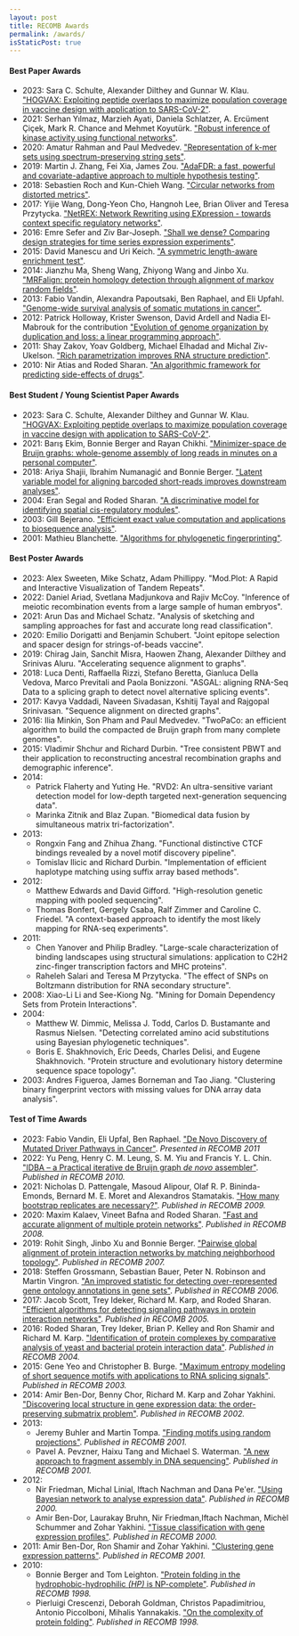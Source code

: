 ```yaml
---
layout: post
title: RECOMB Awards
permalink: /awards/
isStaticPost: true
---
```


 
#### Best Paper Awards

*   2023: Sara C. Schulte, Alexander Dilthey and Gunnar W. Klau. ["HOGVAX: Exploiting peptide overlaps to maximize population coverage in vaccine design with application to SARS-CoV-2"](https://www.biorxiv.org/content/10.1101/2023.01.09.523288v1).
*   2021: Serhan Yılmaz, Marzieh Ayati, Daniela Schlatzer, A. Ercüment Çiçek, Mark R. Chance and Mehmet Koyutürk. ["Robust inference of kinase activity using functional networks"](https://www.nature.com/articles/s41467-021-21211-6).
*   2020: Amatur Rahman and Paul Medvedev. ["Representation of k-mer sets using spectrum-preserving string sets"](https://www.liebertpub.com/doi/10.1089/cmb.2020.043).
*   2019: Martin J. Zhang, Fei Xia, James Zou. ["AdaFDR: a fast, powerful and covariate-adaptive approach to multiple hypothesis testing"](https://www.nature.com/articles/s41467-019-11247-0).
*   2018: Sebastien Roch and Kun-Chieh Wang. ["Circular networks from distorted metrics"](https://link.springer.com/chapter/10.1007/978-3-319-89929-9_11).
*   2017: Yijie Wang, Dong-Yeon Cho, Hangnoh Lee, Brian Oliver and Teresa Przytycka. ["NetREX: Network Rewriting using EXpression - towards context specific regulatory networks"](https://www.nature.com/articles/s41467-018-06382-z).
*   2016: Emre Sefer and Ziv Bar-Joseph. ["Shall we dense? Comparing design strategies for time series expression experiments"](https://www.sciencedirect.com/science/article/pii/S2405471216302125).
*   2015: David Manescu and Uri Keich. ["A symmetric length-aware enrichment test"](https://link.springer.com/chapter/10.1007/978-3-319-16706-0_23).
*   2014: Jianzhu Ma, Sheng Wang, Zhiyong Wang and Jinbo Xu. ["MRFalign: protein homology detection through alignment of markov random fields"](https://journals.plos.org/ploscompbiol/article?id=10.1371/journal.pcbi.1003500).
*   2013: Fabio Vandin, Alexandra Papoutsaki, Ben Raphael, and Eli Upfahl. ["Genome-wide survival analysis of somatic mutations in cancer"](https://link.springer.com/chapter/10.1007/978-3-642-37195-0_26).
*   2012: Patrick Holloway, Krister Swenson, David Ardell and Nadia El-Mabrouk for the contribution ["Evolution of genome organization by duplication and loss: a linear programming approach"](https://link.springer.com/chapter/10.1007/978-3-642-29627-7_10).
*   2011: Shay Zakov, Yoav Goldberg, Michael Elhadad and Michal Ziv-Ukelson. ["Rich parametrization improves RNA structure prediction"](https://www.liebertpub.com/doi/10.1089/cmb.2011.0184).
*   2010: Nir Atias and Roded Sharan. ["An algorithmic framework for predicting side-effects of drugs"](https://link.springer.com/chapter/10.1007/978-3-642-12683-3_1).

#### Best Student / Young Scientist Paper Awards

*   2023: Sara C. Schulte, Alexander Dilthey and Gunnar W. Klau. ["HOGVAX: Exploiting peptide overlaps to maximize population coverage in vaccine design with application to SARS-CoV-2"](https://www.biorxiv.org/content/10.1101/2023.01.09.523288v1).
*   2021: Barış Ekim, Bonnie Berger and Rayan Chikhi. ["Minimizer-space de Bruijn graphs: whole-genome assembly of long reads in minutes on a personal computer"](https://www.sciencedirect.com/science/article/pii/S240547122100332X).
*   2018: Ariya Shajii, Ibrahim Numanagić and Bonnie Berger. ["Latent variable model for aligning barcoded short-reads improves downstream analyses"](https://www.sciencedirect.com/science/article/pii/S2405471218302849).
*   2004: Eran Segal and Roded Sharan. ["A discriminative model for identifying spatial cis-regulatory modules"](https://dl.acm.org/doi/10.1145/974614.974634).
*   2003: Gill Bejerano. ["Efficient exact value computation and applications to biosequence analysis"](https://dl.acm.org/doi/10.1145/640075.640080).
*   2001: Mathieu Blanchette. ["Algorithms for phylogenetic fingerprinting"](https://dl.acm.org/doi/10.1145/369133.369170).

#### Best Poster Awards

*   2023: Alex Sweeten, Mike Schatz, Adam Phillippy. "Mod.Plot: A Rapid and Interactive Visualization of Tandem Repeats".
*   2022: Daniel Ariad, Svetlana Madjunkova and Rajiv McCoy. "Inference of meiotic recombination events from a large sample of human embryos".
*   2021: Arun Das and Michael Schatz. "Analysis of sketching and sampling approaches for fast and accurate long read classification".
*   2020: Emilio Dorigatti and Benjamin Schubert. "Joint epitope selection and spacer design for strings-of-beads vaccine".
*   2019: Chirag Jain, Sanchit Misra, Haowen Zhang, Alexander Dilthey and Srinivas Aluru. "Accelerating sequence alignment to graphs".
*   2018: Luca Denti, Raffaella Rizzi, Stefano Beretta, Gianluca Della Vedova, Marco Previtali and Paola Bonizzoni. "ASGAL: aligning RNA-Seq Data to a splicing graph to detect novel alternative splicing events".
*   2017: Kavya Vaddadi, Naveen Sivadasan, Kshitij Tayal and Rajgopal Srinivasan. "Sequence alignment on directed graphs".
*   2016: Ilia Minkin, Son Pham and Paul Medvedev. "TwoPaCo: an efficient algorithm to build the compacted de Bruijn graph from many complete genomes".
*   2015: Vladimir Shchur and Richard Durbin. "Tree consistent PBWT and their application to reconstructing ancestral recombination graphs and demographic inference".
*   2014:
    *   Patrick Flaherty and Yuting He. "RVD2: An ultra-sensitive variant detection model for low-depth targeted next-generation sequencing data".
    *   Marinka Zitnik and Blaz Zupan. "Biomedical data fusion by simultaneous matrix tri-factorization".
*   2013:
    *   Rongxin Fang and Zhihua Zhang. "Functional distinctive CTCF bindings revealed by a novel motif discovery pipeline".
    *   Tomislav Ilicic and Richard Durbin. "Implementation of efficient haplotype matching using suffix array based methods".
*   2012:
    *   Matthew Edwards and David Gifford. "High-resolution genetic mapping with pooled sequencing".
    *   Thomas Bonfert, Gergely Csaba, Ralf Zimmer and Caroline C. Friedel. "A context-based approach to identify the most likely mapping for RNA-seq experiments".
*   2011:
    *   Chen Yanover and Philip Bradley. "Large-scale characterization of binding landscapes using structural simulations: application to C2H2 zinc-finger transcription factors and MHC proteins".
    *   Raheleh Salari and Teresa M Przytycka. "The effect of SNPs on Boltzmann distribution for RNA secondary structure".
*   2008: Xiao-Li Li and See-Kiong Ng. "Mining for Domain Dependency Sets from Protein Interactions".
*   2004: 
    *   Matthew W. Dimmic, Melissa J. Todd, Carlos D. Bustamante and Rasmus Nielsen. "Detecting correlated amino acid substitutions using Bayesian phylogenetic techniques".
    *   Boris E. Shakhnovich, Eric Deeds, Charles Delisi, and Eugene Shakhnovich. "Protein structure and evolutionary history determine sequence space topology".
*   2003: Andres Figueroa, James Borneman and Tao Jiang. "Clustering binary fingerprint vectors with missing values for DNA array data analysis".


#### Test of Time Awards

*   2023: Fabio Vandin, Eli Upfal, Ben Raphael. ["De Novo Discovery of Mutated Driver Pathways in Cancer"](https://link.springer.com/chapter/10.1007/978-3-642-20036-6_44). _Presented in RECOMB 2011_
*   2022: Yu Peng, Henry C. M. Leung, S. M. Yiu and Francis Y. L. Chin. ["IDBA – a Practical iterative de Bruijn graph _de novo_ assembler"](https://link.springer.com/chapter/10.1007/978-3-642-12683-3_28). _Published in RECOMB 2010._
*   2021: Nicholas D. Pattengale, Masoud Alipour, Olaf R. P. Bininda-Emonds, Bernard M. E. Moret and Alexandros Stamatakis. ["How many bootstrap replicates are necessary?"](https://link.springer.com/chapter/10.1007/978-3-642-02008-7_13). _Published in RECOMB 2009._
*   2020: Maxim Kalaev, Vineet Bafna and Roded Sharan. ["Fast and accurate alignment of multiple protein networks"](https://link.springer.com/chapter/10.1007/978-3-540-78839-3_21). _Published in RECOMB 2008._
*   2019: Rohit Singh, Jinbo Xu and Bonnie Berger. ["Pairwise global alignment of protein interaction networks by matching neighborhood topology"](https://link.springer.com/chapter/10.1007/978-3-540-71681-5_2). _Published in RECOMB 2007._
*   2018: Steffen Grossmann, Sebastian Bauer, Peter N. Robinson and Martin Vingron. ["An improved statistic for detecting over-represented gene ontology annotations in gene sets"](https://link.springer.com/chapter/10.1007/11732990_9). _Published in RECOMB 2006._
*   2017: Jacob Scott, Trey Ideker, Richard M. Karp, and Roded Sharan. ["Efficient algorithms for detecting signaling pathways in protein interaction networks"](https://link.springer.com/chapter/10.1007/11415770_1). _Published in RECOMB 2005._
*   2016: Roded Sharan, Trey Ideker, Brian P. Kelley and Ron Shamir and Richard M. Karp. ["Identification of protein complexes by comparative analysis of yeast and bacterial protein interaction data"](https://dl.acm.org/doi/10.1145/974614.974652). _Published in RECOMB 2004._
*   2015: Gene Yeo and Christopher B. Burge. ["Maximum entropy modeling of short sequence motifs with applications to RNA splicing signals"](https://dl.acm.org/doi/10.1145/640075.640118). _Published in RECOMB 2003._
*   2014: Amir Ben-Dor, Benny Chor, Richard M. Karp and Zohar Yakhini. ["Discovering local structure in gene expression data: the order-preserving submatrix problem"](https://dl.acm.org/doi/10.1145/565196.565203). _Published in RECOMB 2002._
*   2013:
    *   Jeremy Buhler and Martin Tompa. ["Finding motifs using random projections"](https://dl.acm.org/doi/10.1145/369133.369172). _Published in RECOMB 2001._
    *   Pavel A. Pevzner, Haixu Tang and Michael S. Waterman. ["A new approach to fragment assembly in DNA sequencing"](https://dl.acm.org/doi/10.1145/369133.369230). _Published in RECOMB 2001._
*   2012:
    *   Nir Friedman, Michal Linial, Iftach Nachman and Dana Pe'er. ["Using Bayesian network to analyse expression data"](https://dl.acm.org/doi/10.1145/332306.332355). _Published in RECOMB 2000._
    *   Amir Ben-Dor, Laurakay Bruhn, Nir Friedman,Iftach Nachman, Michèl Schummer and Zohar Yakhini. ["Tissue classification with gene expression profiles"](https://dl.acm.org/doi/10.1145/332306.332328). _Published in RECOMB 2000._
*   2011: Amir Ben-Dor, Ron Shamir and Zohar Yakhini. ["Clustering gene expression patterns"](https://dl.acm.org/doi/10.1145/369133.369167). _Published in RECOMB 2001._
*   2010:
    *   Bonnie Berger and Tom Leighton. ["Protein folding in the hydrophobic-hydrophilic _(HP)_ is NP-complete"](https://dl.acm.org/doi/10.1145/279069.279080). _Published in RECOMB 1998._
    *   Pierluigi Crescenzi, Deborah Goldman, Christos Papadimitriou, Antonio Piccolboni, Mihalis Yannakakis. ["On the complexity of protein folding"](https://dl.acm.org/doi/10.1145/279069.279089). _Published in RECOMB 1998._


<img class="img-responsive feature-image" src="{{ site.baseurl }}/img/posts/award.png" style="display:none">
